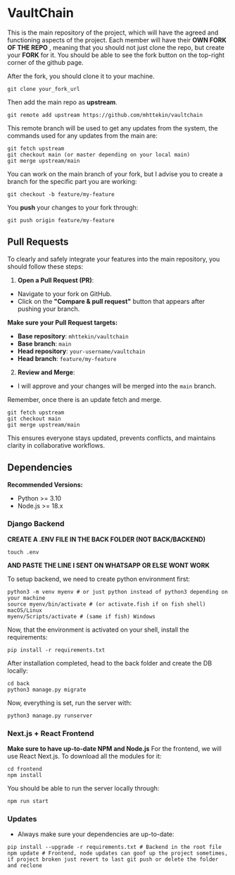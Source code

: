 # VaultChain

This is the main repository of the project, which will have the agreed and functioning aspects of the project. Each member will have their **OWN FORK OF THE REPO** , meaning that you should not just clone the repo, but create your **FORK** for it. You should be able to see the fork button on the top-right corner of the github page.

After the fork, you should clone it to your machine.

```shell
git clone your_fork_url
```

Then add the main repo as **upstream**.

```shell
git remote add upstream https://github.com/mhttekin/vaultchain
```
This remote branch will be used to get any updates from the system, the commands used for any updates from the main are:

```shell
git fetch upstream
git checkout main (or master depending on your local main)
git merge upstream/main 
```

You can work on the main branch of your fork, but I advise you to create a branch for the specific part you are working:

```shell
git checkout -b feature/my-feature
```
You **push** your changes to your fork through:

```shell
git push origin feature/my-feature
```

## Pull Requests

To clearly and safely integrate your features into the main repository, you should follow these steps:

1. **Open a Pull Request (PR)**:

- Navigate to your fork on GitHub.
- Click on the **"Compare & pull request"** button that appears after pushing your branch.

**Make sure your Pull Request targets:**
- **Base repository**: `mhttekin/vaultchain`
- **Base branch**: `main`
- **Head repository**: `your-username/vaultchain`
- **Head branch**: `feature/my-feature`

2. **Review and Merge**:
- I will approve and your changes will be merged into the `main` branch.

Remember, once there is an update fetch and merge.

```shell
git fetch upstream
git checkout main
git merge upstream/main
```

This ensures everyone stays updated, prevents conflicts, and maintains clarity in collaborative workflows.

## Dependencies

**Recommended Versions:**
- Python >= 3.10
- Node.js >= 18.x

### Django Backend

**CREATE A .ENV FILE IN THE BACK FOLDER (NOT BACK/BACKEND)**
```shell
touch .env
```
**AND PASTE THE LINE I SENT ON WHATSAPP OR ELSE WONT WORK**

To setup backend, we need to create python environment first:
```shell
python3 -m venv myenv # or just python instead of python3 depending on your machine
source myenv/bin/activate # (or activate.fish if on fish shell) macOS/Linux
myenv/Scripts/activate # (same if fish) Windows
```
Now, that the environment is activated on your shell, install the requirements:
```shell
pip install -r requirements.txt
```
After installation completed, head to the back folder and create the DB locally:
```shell
cd back
python3 manage.py migrate
```
Now, everything is set, run the server with:
```shell
python3 manage.py runserver
```
### Next.js + React Frontend
**Make sure to have up-to-date NPM and Node.js**
For the frontend, we will use React Next.js.
To download all the modules for it:
```shell
cd frontend
npm install
```
You should be able to run the server locally through:

```shell
npm run start
```

### Updates 

* Always make sure your dependencies are up-to-date:
```shell
pip install --upgrade -r requirements.txt # Backend in the root file
npm update # Frontend, node updates can goof up the project sometimes, if project broken just revert to last git push or delete the folder and reclone 
```
